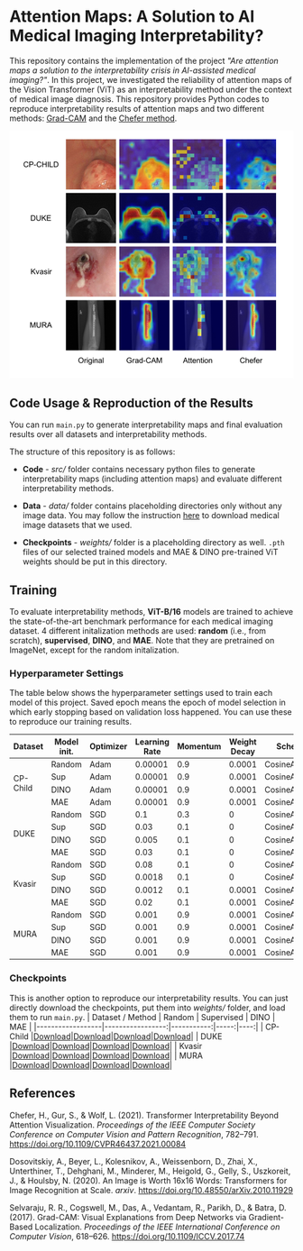 # Attention Maps: A Solution to AI Medical Imaging Interpretability?

This repository contains the implementation of the project _"Are attention maps a solution to the interpretability crisis in AI-assisted medical imaging?"_. In this project, we investigated the reliability of attention maps of the Vision Transformer (ViT) as an interpretability method under the context of medical image diagnosis. This repository provides Python codes to reproduce interpretability results of attention maps and two different methods: [Grad-CAM](https://github.com/jacobgil/pytorch-grad-cam) and the [Chefer method](https://github.com/hila-chefer/Transformer-Explainability).

![intermap](./media/interpretability_maps.png)

## Code Usage & Reproduction of the Results

You can run `main.py` to generate interpretability maps and final evaluation results over all datasets and interpretability methods.

The structure of this repository is as follows:
* **Code** - *src/* folder contains necessary python files to generate interpretability maps (including attention maps) and evaluate different interpretability methods.

* **Data** - *data/* folder contains placeholding directories only without any image data. You may follow the instruction [here](https://github.com/ugent-korea/attention_maps/blob/master/reproducibility_tutorial.md) to download medical image datasets that we used.

* **Checkpoints** - *weights/* folder is a placeholding directory as well. `.pth` files of our selected trained models and MAE & DINO pre-trained ViT weights should be put in this directory.

## Training
To evaluate interpretability methods, **ViT-B/16** models are trained to achieve the state-of-the-art benchmark performance for each medical imaging dataset. 4 different initalization methods are used: **random** (i.e., from scratch), **supervised**, **DINO**, and **MAE**. Note that they are pretrained on ImageNet, except for the random initalization. 

### Hyperparameter Settings
The table below shows the hyperparameter settings used to train each model of this project. Saved epoch means the epoch of model selection in which early stopping based on validation loss happened. You can use these to reproduce our training results.
<table>
    <thead>
        <tr>
            <th>Dataset</th>
            <th>Model init.</th>
            <th>Optimizer</th>
            <th>Learning Rate</th>
            <th>Momentum</th>
            <th>Weight Decay</th>
            <th>Scheduler</th>
            <th>Total Epoch</th>
            <th>Saved Epoch</th>
            <th>Batch Size</th>
        </tr>
    </thead>
    <tbody>
        <tr>
            <td rowspan="4">CP-Child</td>
            <td>Random</td>
            <td>Adam</td>
            <td>0.00001</td>
            <td>0.9</td>
            <td>0.0001</td>
            <td>CosineAnnealing</td>
            <td>20</td>
            <td>18</td>
            <td>64</td>
        </tr>
        <tr>
            <td>Sup</td>
            <td>Adam</td>
            <td>0.00001</td>
            <td>0.9</td>
            <td>0.0001</td>
            <td>CosineAnnealing</td>
            <td>20</td>
            <td>5</td>
            <td>64</td>
        </tr>
        <tr>
            <td>DINO</td>
            <td>Adam</td>
            <td>0.00001</td>
            <td>0.9</td>
            <td>0.0001</td>
            <td>CosineAnnealing</td>
            <td>20</td>
            <td>12</td>
            <td>64</td>
        </tr>
        <tr>
            <td>MAE</td>
            <td>Adam</td>
            <td>0.00001</td>
            <td>0.9</td>
            <td>0.0001</td>
            <td>CosineAnnealing</td>
            <td>20</td>
            <td>11</td>
            <td>64</td>
        </tr>
        <tr>
            <td rowspan="4">DUKE</td>
            <td>Random</td>
            <td>SGD</td>
            <td>0.1</td>
            <td>0.3</td>
            <td>0</td>
            <td>CosineAnnealing</td>
            <td>200</td>
            <td>79</td>
            <td>64</td>
        </tr>
        <tr>
            <td>Sup</td>
            <td>SGD</td>
            <td>0.03</td>
            <td>0.1</td>
            <td>0</td>
            <td>CosineAnnealing</td>
            <td>20</td>
            <td>2</td>
            <td>64</td>
        </tr>
        <tr>
            <td>DINO</td>
            <td>SGD</td>
            <td>0.005</td>
            <td>0.1</td>
            <td>0</td>
            <td>CosineAnnealing</td>
            <td>15</td>
            <td>5</td>
            <td>64</td>
        </tr>
        <tr>
            <td>MAE</td>
            <td>SGD</td>
            <td>0.03</td>
            <td>0.1</td>
            <td>0</td>
            <td>CosineAnnealing</td>
            <td>15</td>
            <td>2</td>
            <td>64</td>
        </tr>
        <tr>
            <td rowspan="4">Kvasir</td>
            <td>Random</td>
            <td>SGD</td>
            <td>0.08</td>
            <td>0.1</td>
            <td>0</td>
            <td>CosineAnnealing</td>
            <td>25</td>
            <td>24</td>
            <td>32</td>
        </tr>
        <tr>
            <td>Sup</td>
            <td>SGD</td>
            <td>0.0018</td>
            <td>0.1</td>
            <td>0</td>
            <td>CosineAnnealing</td>
            <td>25</td>
            <td>8</td>
            <td>32</td>
        </tr>
        <tr>
            <td>DINO</td>
            <td>SGD</td>
            <td>0.0012</td>
            <td>0.1</td>
            <td>0.0001</td>
            <td>CosineAnnealing</td>
            <td>25</td>
            <td>20</td>
            <td>32</td>
        </tr>
        <tr>
            <td>MAE</td>
            <td>SGD</td>
            <td>0.02</td>
            <td>0.1</td>
            <td>0.0001</td>
            <td>CosineAnnealing</td>
            <td>25</td>
            <td>25</td>
            <td>32</td>
        </tr>
        <tr>
            <td rowspan="4">MURA</td>
            <td>Random</td>
            <td>SGD</td>
            <td>0.001</td>
            <td>0.9</td>
            <td>0.0001</td>
            <td>CosineAnnealing</td>
            <td>200</td>
            <td>180</td>
            <td>64</td>
        </tr>
        <tr>
            <td>Sup</td>
            <td>SGD</td>
            <td>0.001</td>
            <td>0.9</td>
            <td>0.0001</td>
            <td>CosineAnnealing</td>
            <td>100</td>
            <td>9</td>
            <td>64</td>
        </tr>
        <tr>
            <td>DINO</td>
            <td>SGD</td>
            <td>0.001</td>
            <td>0.9</td>
            <td>0.0001</td>
            <td>CosineAnnealing</td>
            <td>150</td>
            <td>43</td>
            <td>64</td>
        </tr>
        <tr>
            <td>MAE</td>
            <td>SGD</td>
            <td>0.001</td>
            <td>0.9</td>
            <td>0.0001</td>
            <td>CosineAnnealing</td>
            <td>100</td>
            <td>35</td>
            <td>64</td>
        </tr>
    </tbody>
</table>


### Checkpoints
This is another option to reproduce our interpretability results. You can just directly download the checkpoints, put them into *weights/* folder, and load them to run `main.py`.
| Dataset / Method |           Random | Supervised | DINO | MAE |
|------------------|-----------------:|-----------:|-----:|----:|
| CP-Child         |[Download](https://drive.google.com/file/d/12yZ1JxoEnSNuXQIfoWvs-DvN9DaI6ZMp/view?usp=drive_link)|[Download](https://drive.google.com/file/d/1junOUWWRRTPtvauJeIxu1dzwjMtYwOSl/view?usp=drive_link)|[Download](https://drive.google.com/file/d/1zL8fJW69Ze4EfvPt58k2idNJ8kLhVR-c/view?usp=drive_link)|[Download](https://drive.google.com/file/d/1eI38mIIHDod2czM4klsIgf_3tyyimWaJ/view?usp=drive_link)|
| DUKE             |[Download](https://drive.google.com/file/d/16--L8NNOH1z_cKdUNza7riAMw8ngoVxv/view?usp=drive_link)|[Download](https://drive.google.com/file/d/1n7K4EWd0ALQ5RE0dSqL-P8zV-hUfrsVG/view?usp=drive_link)|[Download](https://drive.google.com/file/d/1YGj4B-u3ztB6qz3NA--11KT7_hWJkYIo/view?usp=drive_link)|[Download](https://drive.google.com/file/d/1IBt_X3Rv-GybjquOjcQnyvY0R7oZhTtT/view?usp=drive_link)|
| Kvasir           |[Download](https://drive.google.com/file/d/1HtV6cTiSA7I01_fLIthprQ-ViTPvXCb9/view?usp=drive_link)|[Download](https://drive.google.com/file/d/1dPqiPFOmear24XYUPzsIHT52oF65clMs/view?usp=drive_link)|[Download](https://drive.google.com/file/d/1nAWSTKJ05xeMMq2R05LioVcu1WiDmNmw/view?usp=drive_link)|[Download](https://drive.google.com/file/d/1Kc4rEEfT8w5MIFdhmV9YUyJY3zwH-8Yf/view?usp=drive_link)|
| MURA             |[Download](https://drive.google.com/file/d/1uwGYNym6vnQTxDUtdKTyL_KVmwrNCyJo/view?usp=drive_link)|[Download](https://drive.google.com/file/d/16vpyWh9gfj0TwJZBeNWD1ymcyvkFqpCl/view?usp=drive_link)|[Download](https://drive.google.com/file/d/1Pg2ChmMVHUZqZmhpn1_Jrpyt9VBkocNR/view?usp=drive_link)|[Download](https://drive.google.com/file/d/1nSflcnkNG4dJ2dFaYuipoOFYk76kT9uU/view?usp=drive_link)|





## References

Chefer, H., Gur, S., & Wolf, L. (2021). Transformer Interpretability Beyond Attention Visualization. 
_Proceedings of the IEEE Computer Society Conference on Computer Vision and Pattern Recognition_, 
782–791. https://doi.org/10.1109/CVPR46437.2021.00084

Dosovitskiy, A., Beyer, L., Kolesnikov, A., Weissenborn, D., Zhai, X., Unterthiner, T., Dehghani, M., 
Minderer, M., Heigold, G., Gelly, S., Uszkoreit, J., & Houlsby, N. (2020). An Image is Worth 16x16 
Words: Transformers for Image Recognition at Scale. _arxiv_.
https://doi.org/10.48550/arXiv.2010.11929

Selvaraju, R. R., Cogswell, M., Das, A., Vedantam, R., Parikh, D., & Batra, D. (2017). Grad-CAM: Visual 
Explanations from Deep Networks via Gradient-Based Localization. _Proceedings of the IEEE 
International Conference on Computer Vision_, 618–626. 
https://doi.org/10.1109/ICCV.2017.74
